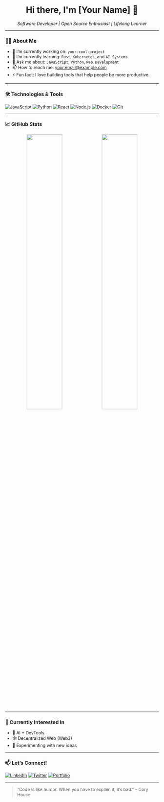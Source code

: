 <h1 align="center">Hi there, I'm [Your Name] 👋</h1>

<p align="center">
  <em>Software Developer | Open Source Enthusiast | Lifelong Learner</em>
</p>

---

### 👨‍💻 About Me

- 🔭 I’m currently working on: `your-cool-project`
- 🌱 I’m currently learning: `Rust`, `Kubernetes`, and `AI Systems`
- 💬 Ask me about: `JavaScript`, `Python`, `Web Development`
- 📫 How to reach me: [your.email@example.com](mailto:your.email@example.com)
- ⚡ Fun fact: I love building tools that help people be more productive.

---

### 🛠️ Technologies & Tools

![JavaScript](https://img.shields.io/badge/-JavaScript-black?style=flat-square&logo=javascript)
![Python](https://img.shields.io/badge/-Python-black?style=flat-square&logo=python)
![React](https://img.shields.io/badge/-React-black?style=flat-square&logo=react)
![Node.js](https://img.shields.io/badge/-Node.js-black?style=flat-square&logo=node.js)
![Docker](https://img.shields.io/badge/-Docker-black?style=flat-square&logo=docker)
![Git](https://img.shields.io/badge/-Git-black?style=flat-square&logo=git)

---

### 📈 GitHub Stats

<p align="center">
  <img width="48%" src="https://github-readme-stats.vercel.app/api?username=your-github-username&show_icons=true&theme=radical" />
  <img width="48%" src="https://github-readme-streak-stats.herokuapp.com/?user=your-github-username&theme=radical" />
</p>

---

### 🧠 Currently Interested In

- 🧩 AI + DevTools
- 🕸️ Decentralized Web (Web3)
- 🧪 Experimenting with new ideas

---

### 📫 Let’s Connect!

[![LinkedIn](https://img.shields.io/badge/LinkedIn-blue?style=flat&logo=linkedin&logoColor=white)](https://linkedin.com/in/your-profile)
[![Twitter](https://img.shields.io/badge/Twitter-blue?style=flat&logo=twitter&logoColor=white)](https://twitter.com/yourhandle)
[![Portfolio](https://img.shields.io/badge/Portfolio-000?style=flat&logo=firefox&logoColor=white)](https://yourwebsite.com)

---

> “Code is like humor. When you have to explain it, it’s bad.” – Cory House

